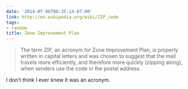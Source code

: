 ```yaml
---
date: '2014-07-06T00:35:14-07:00'
link: http://en.wikipedia.org/wiki/ZIP_code
tags:
- random
title: Zone Improvement Plan
---
```


>The term ZIP, an acronym for Zone Improvement Plan, is properly written in capital letters and was chosen to suggest that the mail travels more efficiently, and therefore more quickly (zipping along), when senders use the code in the postal address.

I don’t think I ever knew it was an acronym.
